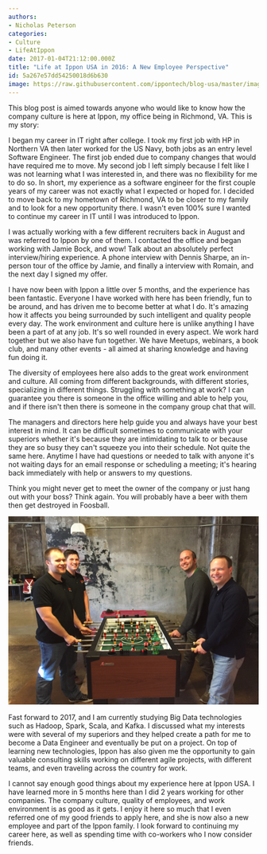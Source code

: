 ```yaml
---
authors:
- Nicholas Peterson
categories:
- Culture
- LifeAtIppon
date: 2017-01-04T21:12:00.000Z
title: "Life at Ippon USA in 2016: A New Employee Perspective"
id: 5a267e57dd54250018d6b630
image: https://raw.githubusercontent.com/ippontech/blog-usa/master/images/2017/01/FullSizeRender.jpg
---
```


This blog post is aimed towards anyone who would like to know how the company culture is here at Ippon, my office being in Richmond, VA. This is my story:

I began my career in IT right after college. I took my first job with HP in Northern VA then later worked for the US Navy, both jobs as an entry level Software Engineer. The first job ended due to company changes that would have required me to move. My second job I left simply because I felt like I was not learning what I was interested in, and there was no flexibility for me to do so. In short, my experience as a software engineer for the first couple years of my career was not exactly what I expected or hoped for. I decided to move back to my hometown of Richmond, VA to be closer to my family and to look for a new opportunity there. I wasn't even 100% sure I wanted to continue my career in IT until I was introduced to Ippon.

I was actually working with a few different recruiters back in August and was referred to Ippon by one of them. I contacted the office and began working with Jamie Bock, and wow! Talk about an absolutely perfect interview/hiring experience. A phone interview with Dennis Sharpe, an in-person tour of the office by Jamie, and finally a interview with Romain, and the next day I signed my offer.

I have now been with Ippon a little over 5 months, and the experience has been fantastic. Everyone I have worked with here has been friendly, fun to be around, and has driven me to become better at what I do. It's amazing how it affects you being surrounded by such intelligent and quality people every day. The work environment and culture here is unlike anything I have been a part of at any job. It's so well rounded in every aspect. We work hard together but we also have fun together. We have Meetups, webinars, a book club, and many other events - all aimed at sharing knowledge and having fun doing it.

The diversity of employees here also adds to the great work environment and culture. All coming from different backgrounds, with different stories, specializing in different things. Struggling with something at work? I can guarantee you there is someone in the office willing and able to help you, and if there isn't then there is someone in the company group chat that will.

The managers and directors here help guide you and always have your best interest in mind. It can be difficult sometimes to communicate with your superiors whether it's because they are intimidating to talk to or because they are so busy they can't squeeze you into their schedule. Not quite the same here. Anytime I have had questions or needed to talk with anyone it's not waiting days for an email response or scheduling a meeting; it's hearing back immediately with help or answers to my questions.

Think you might never get to meet the owner of the company or just hang out with your boss? Think again. You will probably have a beer with them then get destroyed in Foosball.

![](https://raw.githubusercontent.com/ippontech/blog-usa/master/images/2017/01/IMG_6363.JPG)

Fast forward to 2017, and I am currently studying Big Data technologies such as Hadoop, Spark, Scala, and Kafka. I discussed what my interests were with several of my superiors and they helped create a path for me to become a Data Engineer and eventually be put on a project. On top of learning new technologies, Ippon has also given me the opportunity to gain valuable consulting skills working on different agile projects, with different teams, and even traveling across the country for work.

I cannot say enough good things about my experience here at Ippon USA. I have learned more in 5 months here than I did 2 years working for other companies. The company culture, quality of employees, and work environment is as good as it gets. I enjoy it here so much that I even referred one of my good friends to apply here, and she is now also a new employee and part of the Ippon family. I look forward to continuing my career here, as well as spending time with co-workers who I now consider friends.
